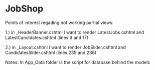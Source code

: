 # JobShop
Points of interest regading not working partial views:

1.) in _HeaderBanner.cshtml I want to render LatestJobs.cshtml and LatestCandidates.cshtml  (lines 6 and 17)

2.) in _Layout.cshtml I want to render JobSlider.cshtml and CandidatesSlider.cshtml (lines 235 and 236)

Notes: In App_Data folder is the script for database behind the models
